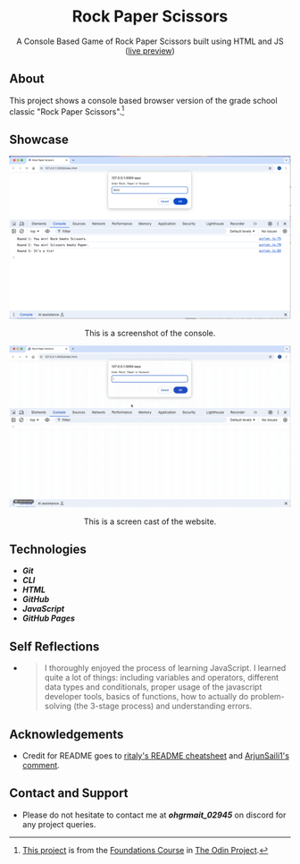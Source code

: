 <div align="center">
  <h1>Rock Paper Scissors</h1>

  A Console Based Game of Rock Paper Scissors built using HTML and JS ([live preview](https://ohgrmait.github.io/rock-paper-scissors/))
</div>

## About
This project shows a console based browser version of the grade school classic "Rock Paper Scissors".[^1]

[^1]: [This project](https://www.theodinproject.com/lessons/foundations-rock-paper-scissors) is from the [Foundations Course](https://www.theodinproject.com/paths/foundations/courses/foundations) in [The Odin Project](https://www.theodinproject.com/about).

## Showcase
<div align="center">
  <img src="./img/screenshots/console.png" alt="Screenshot of the console">
  <p>This is a screenshot of the console.</p>

  <img src="./img/demo/demo.gif" alt="Screen cast of the landing page">
  <p>This is a screen cast of the website.</p>
</div>

## Technologies
- ***Git***
- ***CLI***
- ***HTML***
- ***GitHub***
- ***JavaScript***
- ***GitHub Pages***

## Self Reflections
- > I thoroughly enjoyed the process of learning JavaScript. I learned quite a lot of things: including variables and operators, different data types and conditionals, proper usage of the javascript developer tools, basics of functions, how to actually do problem-solving (the 3-stage process) and understanding errors.

## Acknowledgements
- Credit for README goes to [ritaly's README cheatsheet](https://github.com/ritaly/README-cheatsheet) and [ArjunSaili1's comment](https://github.com/TheOdinProject/curriculum/discussions/25472#discussioncomment-5889343).

## Contact and Support
- Please do not hesitate to contact me at ***ohgrmait_02945*** on discord for any project queries.